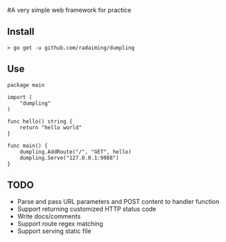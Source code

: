 #A very simple web framework for practice

## Install

```
> go get -u github.com/radaiming/dumpling
```

## Use
```
package main

import (
    "dumpling"
)

func hello() string {
    return "hello world"
}

func main() {
    dumpling.AddRoute("/", "GET", hello)
    dumpling.Serve("127.0.0.1:9988")
}
```

## TODO
* Parse and pass URL parameters and POST content to handler function
* Support returning customized HTTP status code
* Write docs/comments
* Support route regex matching
* Support serving static file